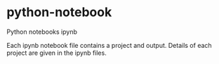 # python-notebook
Python notebooks ipynb

Each ipynb notebook file contains a project and output. Details of each project are given in the ipynb files.
